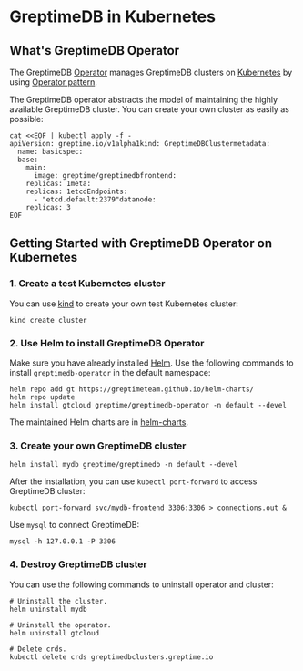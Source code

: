 # GreptimeDB in Kubernetes

## What's GreptimeDB Operator

The GreptimeDB [Operator][1] manages GreptimeDB clusters on [Kubernetes][2] by using [Operator
pattern][3].

The GreptimeDB operator abstracts the model of maintaining the highly available GreptimeDB cluster. You
can create your own cluster as easily as possible:

```shell
cat <<EOF | kubectl apply -f -
apiVersion: greptime.io/v1alpha1kind: GreptimeDBClustermetadata:
  name: basicspec:
  base:
    main:
      image: greptime/greptimedbfrontend:
    replicas: 1meta:
    replicas: 1etcdEndpoints:
      - "etcd.default:2379"datanode:
    replicas: 3
EOF
```

## Getting Started with GreptimeDB Operator on Kubernetes

### 1\. Create a test Kubernetes cluster

You can use [kind][4] to create your own test  Kubernetes cluster:

``` shell
kind create cluster
```

### 2\. Use Helm to install GreptimeDB Operator

Make sure you have already installed [Helm][5].  Use the following commands to install
`greptimedb-operator` in the default namespace:

```shell
helm repo add gt https://greptimeteam.github.io/helm-charts/
helm repo update
helm install gtcloud greptime/greptimedb-operator -n default --devel
```

The maintained Helm charts are in [helm-charts][6].

### 3\. Create your own GreptimeDB cluster

```shell
helm install mydb greptime/greptimedb -n default --devel
```

After the installation, you can use `kubectl port-forward` to access GreptimeDB cluster:

```shell
kubectl port-forward svc/mydb-frontend 3306:3306 > connections.out &
```

Use `mysql` to connect GreptimeDB:

```shell
mysql -h 127.0.0.1 -P 3306
```

### 4\. Destroy GreptimeDB cluster

You can use the following commands to uninstall operator and cluster:

```shell
# Uninstall the cluster.
helm uninstall mydb

# Uninstall the operator.
helm uninstall gtcloud

# Delete crds.
kubectl delete crds greptimedbclusters.greptime.io
```

[1]: <https://github.com/GreptimeTeam/greptimedb-operator>
[2]: <https://kubernetes.io/>
[3]: <https://kubernetes.io/docs/concepts/extend-kubernetes/operator/>
[4]: <https://kind.sigs.k8s.io/docs/user/quick-start/>
[5]: <https://helm.sh/docs/intro/install/>
[6]: <https://github.com/GreptimeTeam/helm-charts>
